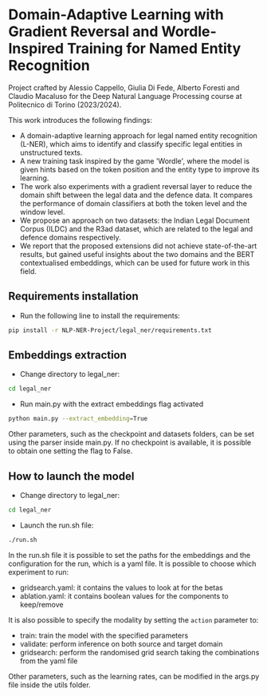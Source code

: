 # Domain-Adaptive Learning with Gradient Reversal and Wordle-Inspired Training for Named Entity Recognition
Project crafted by Alessio Cappello, Giulia Di Fede, Alberto Foresti and Claudio Macaluso for the Deep Natural Language Processing course at Politecnico di Torino (2023/2024).

This work introduces the following findings:
- A domain-adaptive learning approach for legal named entity recognition (L-NER), which aims to identify and classify specific legal entities in unstructured texts.
- A new training task inspired by the game 'Wordle', where the model is given hints based on the token position and the entity type to improve its learning.
- The work also experiments with a gradient reversal layer to reduce the domain shift between the legal data and the defence data. It compares the performance of domain classifiers at both the token level and the window level.
- We propose an approach on two datasets: the Indian Legal Document Corpus (ILDC) and the R3ad dataset, which are related to the legal and defence domains respectively.
- We report that the proposed extensions did not achieve state-of-the-art results, but gained useful insights about the two domains and the BERT contextualised embeddings, which can be used for future work in this field.

## Requirements installation
- Run the following line to install the requirements:
```bash
pip install -r NLP-NER-Project/legal_ner/requirements.txt
```

## Embeddings extraction
- Change directory to legal_ner:
``` bash
cd legal_ner
```
- Run main.py with the extract embeddings flag activated
```bash
python main.py --extract_embedding=True
```
Other parameters, such as the checkpoint and datasets folders, can be set using the parser inside main.py. If no checkpoint is available, it is possible to obtain one setting the flag to False.

## How to launch the model
- Change directory to legal_ner:
``` bash
cd legal_ner
```
- Launch the run.sh file:
``` bash
./run.sh
```
In the run.sh file it is possible to set the paths for the embeddings and the configuration for the run, which is a yaml file. It is possible to choose which experiment to run:
- gridsearch.yaml: it contains the values to look at for the betas
- ablation.yaml: it contains boolean values for the components to keep/remove
 
It is also possible to specify the modality by setting the `action` parameter to:
- train: train the model with the specified parameters
- validate: perform inference on both source and target domain
- gridsearch: perform the randomised grid search taking the combinations from the yaml file

Other parameters, such as the learning rates, can be modified in the args.py file inside the utils folder.
